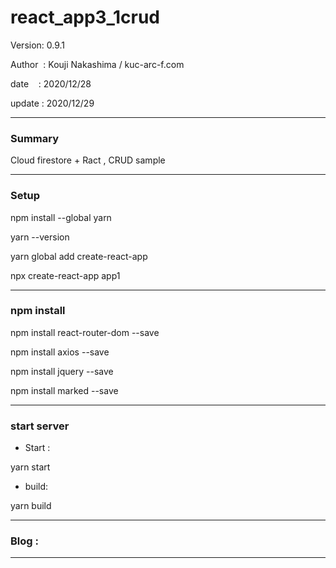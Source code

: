 ﻿# react_app3_1crud

 Version: 0.9.1

 Author  : Kouji Nakashima / kuc-arc-f.com

 date    : 2020/12/28

 update  : 2020/12/29

***
### Summary

Cloud firestore + Ract , CRUD sample

***
### Setup

npm install --global yarn

yarn --version

yarn global add create-react-app

npx create-react-app app1


***
### npm install

npm install react-router-dom --save

npm install axios --save

npm install jquery --save

npm install marked --save

***
### start server
* Start :

yarn start

* build:

yarn build


***
### Blog :


***

